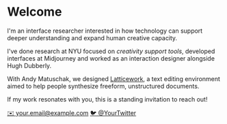 
# Welcome

I'm an interface researcher interested in how technology can support deeper understanding and expand human creative capacity.

I've done research at NYU focused on *creativity support tools*, developed interfaces at Midjourney and worked as an interaction designer alongside Hugh Dubberly.

With Andy Matuschak, we designed [Latticework](#), a text editing environment aimed to help people synthesize freeform, unstructured documents.

If my work resonates with you, this is a standing invitation to reach out!

[✉️ your.email@example.com](mailto:your.email@example.com)
[🐦 @YourTwitter](https://twitter.com/YourTwitter)
